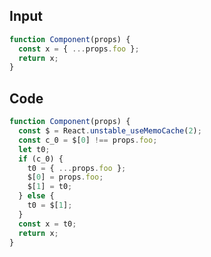
## Input

```javascript
function Component(props) {
  const x = { ...props.foo };
  return x;
}

```

## Code

```javascript
function Component(props) {
  const $ = React.unstable_useMemoCache(2);
  const c_0 = $[0] !== props.foo;
  let t0;
  if (c_0) {
    t0 = { ...props.foo };
    $[0] = props.foo;
    $[1] = t0;
  } else {
    t0 = $[1];
  }
  const x = t0;
  return x;
}

```
      